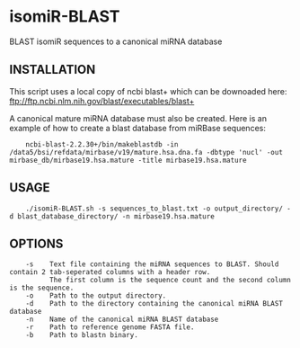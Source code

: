 # isomiR-BLAST
BLAST isomiR sequences to a canonical miRNA database

## INSTALLATION
This script uses a local copy of ncbi blast+ which can be downoaded here:
ftp://ftp.ncbi.nlm.nih.gov/blast/executables/blast+

A canonical mature miRNA database must also be created. Here is an example of how to create a blast database from miRBase sequences:
```
	ncbi-blast-2.2.30+/bin/makeblastdb -in /data5/bsi/refdata/mirbase/v19/mature.hsa.dna.fa -dbtype 'nucl' -out mirbase_db/mirbase19.hsa.mature -title mirbase19.hsa.mature
```

## USAGE
```
    ./isomiR-BLAST.sh -s sequences_to_blast.txt -o output_directory/ -d blast_database_directory/ -n mirbase19.hsa.mature
```

## OPTIONS
```
    -s    Text file containing the miRNA sequences to BLAST. Should contain 2 tab-seperated columns with a header row.
          The first column is the sequence count and the second column is the sequence.
    -o    Path to the output directory. 
    -d    Path to the directory containing the canonical miRNA BLAST database
    -n    Name of the canonical miRNA BLAST database
    -r    Path to reference genome FASTA file.
    -b    Path to blastn binary.
```
